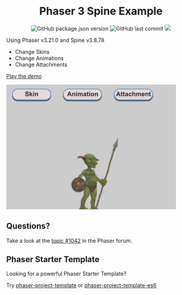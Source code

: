 <h1 align="center">
  <br>
  Phaser 3 Spine Example
  <br>
</h1>

<p align="center">
  <img src="https://img.shields.io/github/package-json/v/yandeu/phaser3-spine-example.svg?style=flat-square" alt="GitHub package.json version">
  <img src="https://img.shields.io/github/last-commit/yandeu/phaser3-spine-example.svg?style=flat-square" alt="GitHub last commit">
  <a href="https://github.com/prettier/prettier" alt="code style: prettier"><img src="https://img.shields.io/badge/code_style-prettier-ff69b4.svg?style=flat-square"></a>
</p>

Using Phaser v3.21.0 and Spine v3.8.78

- Change Skins
- Change Animations
- Change Attachments

[Play the demo](https://s3.eu-central-1.amazonaws.com/phaser3-typescript/spine-example/index.html)

<a href="https://s3.eu-central-1.amazonaws.com/phaser3-typescript/spine-example/index.html"><img src="screenshots/screenshot.png" alt="header" width="452"></a>

## Questions?

Take a look at the [topic #1042](https://phaser.discourse.group/t/1042) in the Phaser forum.

## Phaser Starter Template

Looking for a powerful Phaser Starter Template?

Try [phaser-project-template](https://github.com/yandeu/phaser-project-template) or [phaser-project-template-es6](https://github.com/yandeu/phaser-project-template-es6)
